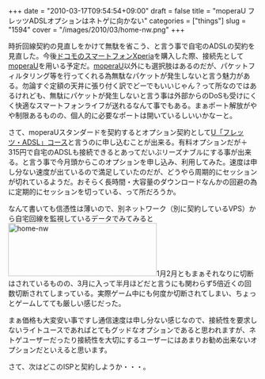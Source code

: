 +++
date = "2010-03-17T09:54:54+09:00"
draft = false
title = "moperaU フレッツADSLオプションはネトゲに向かない"
categories = ["things"]
slug = "1594"
cover = "/images/2010/03/home-nw.png"
+++

時折回線契約の見直しをかけて無駄を省こう、と言う事で自宅のADSLの契約を見直した。今後<a href="http://www.nttdocomo.co.jp/product/foma/smart_phone/so01b/index.html">ドコモのスマートフォンXperia</a>を購入した際、接続先として<a href="http://www.mopera.net/">moperaU</a>を用いる予定だ。<a href="http://www.mopera.net/">moperaU</a>以外にも選択肢はあるのだが、パケットフィルタリング等を行ってくれる為無駄なパケットが発生しないと言う魅力がある。勿論すぐ定額の天井に張り付く訳でどーでもいいじゃん？って所なのではあるけれども、無駄にパケットが発生しないと言う事は外部からのDoSも受けにくく快適なスマートフォンライフが送れるなんて事でもある。まぁポート解放がやや制限あるものの、個人的に必要なポートは開いているしいいかなーと。

さて、moperaUスタンダードを契約するとオプション契約として<a href="http://www.mopera.net/service/course/adsl/index.html">U「フレッツ・ADSL」コース</a>と言うのに申し込むことが出来る。有料オプションだが＋315円で自宅のADSLも接続できるとあってだいぶリーズナブルにする事が出来る。と言う事で今月頭からこのオプションを申し込み、利用してみた。速度は申し分ない速度が出ているので満足していたのだが、どうやら周期的にセッションが切れているようだ。おそらく長時間・大容量のダウンロードなんかの回避の為に定期的にセッションを切っている、って所だろうか。

なんて書いても信憑性は薄いので、別ネットワーク（別に契約しているVPS）から自宅回線を監視しているデータでみてみると
<a href="/images/2010/03/home-nw.png"><img src="/images/2010/03/home-nw-300x107.png" title="home-nw" width="300" height="107" class="alignright size-medium wp-image-1595" /></a>1月2月ともまぁそれなりに切断はされているものの、3月に入って半月ほどだと言うにも関わらず5倍近くの回数切断されてしまっている。実際ゲーム中にも何度か切断されてしまい、ちょっとゲームしてても厳しい感じだった。

まぁ価格も大変安い事ですし通信速度は申し分ない感じなので、接続性を要求しないライトユースであればとてもグッドなオプションであると思われますが、ネトゲユーザーだったり接続性を大切にするユーザーにはあまりお勧め出来ないオプションだといえると思います。

さて、次はどこのISPと契約しようか・・・。
